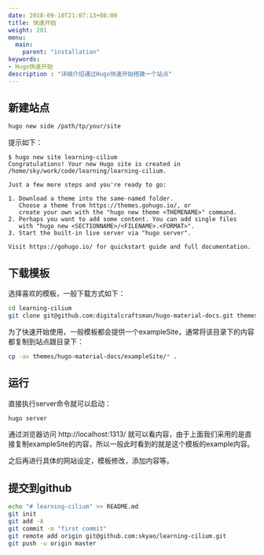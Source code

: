 ```yaml
---
date: 2018-09-10T21:07:13+08:00
title: 快速开始
weight: 201
menu:
  main:
    parent: "installation"
keywords:
- Hugo快速开始
description : "详细介绍通过Hugo快速开始搭建一个站点"
---
```


## 新建站点

```bash
hugo new side /path/tp/your/site
```

提示如下：

```
$ hugo new site learning-cilium
Congratulations! Your new Hugo site is created in /home/sky/work/code/learning/learning-cilium.

Just a few more steps and you're ready to go:

1. Download a theme into the same-named folder.
   Choose a theme from https://themes.gohugo.io/, or
   create your own with the "hugo new theme <THEMENAME>" command.
2. Perhaps you want to add some content. You can add single files
   with "hugo new <SECTIONNAME>/<FILENAME>.<FORMAT>".
3. Start the built-in live server via "hugo server".

Visit https://gohugo.io/ for quickstart guide and full documentation.

```

## 下载模板

选择喜欢的模板，一般下载方式如下：

```bash
cd learning-cilium
git clone git@github.com:digitalcraftsman/hugo-material-docs.git themes/hugo-material-docs
```

为了快速开始使用，一般模板都会提供一个exampleSite，通常将该目录下的内容都复制到站点跟目录下：

```bash
cp -av themes/hugo-material-docs/exampleSite/* .
```

## 运行

直接执行server命令就可以启动：

```bash
hugo server
```

通过浏览器访问 http://localhost:1313/ 就可以看内容，由于上面我们采用的是直接复制exampleSite的内容，所以一般此时看到的就是这个模板的example内容。

之后再进行具体的网站设定，模板修改，添加内容等。

## 提交到github

```bash
echo "# learning-cilium" >> README.md
git init
git add -A
git commit -m "first commit"
git remote add origin git@github.com:skyao/learning-cilium.git
git push -u origin master
```

